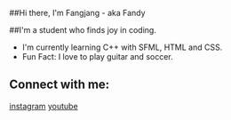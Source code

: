 ##Hi there, I'm Fangjang - aka Fandy

##I'm a student who finds joy in coding.
- I'm currently learning C++ with SFML, HTML and CSS.
- Fun Fact: I love to play guitar and soccer.

## Connect with me:
[instagram]
[youtube]
<br />
<br />

[instagram]: https://www.instagram.com/fangjang_/
[youtube]: https://www.youtube.com/channel/UCDk3xSXEXgJwuI1PEcCD3nQ
